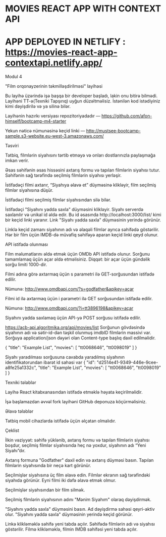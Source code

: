 # MOVIES REACT APP WITH CONTEXT API 

# APP DEPLOYED IN NETLIFY : https://movies-react-app-contextapi.netlify.app/

Modul 4

"Film orqonayzerinin təkmilləşdirilməsi" layihəsi

Bu layihə üzərində işə başqa bir developer başladı, lakin onu bitirə bilmədi.
Layihəni TT-ə(Texniki Tapşırıq) uyğun düzəltməlisiz. İstənilən kod istədiyiniz kimi dəyişdirilə və ya silinə bilər. 

Layihənin hazırkı versiyası repozitoriyadadır — https://github.com/afon-himself/bootcamp-m4-starter 

Yekun nəticə nümunəsinə keçid linki — http://mustsee-bootcamp-sample.s3-website.eu-west-3.amazonaws.com/

Təsviri

Tətbiq, filmlərin siyahısını tərtib etməyə və onları dostlarınızla paylaşmağa imkan verir.

Əsas səhifənin əsas hissəsini axtarış formu və tapılan filmlərin siyahısı tutur. Səhifənin sağ tərəfində seçilmiş filmlərin siyahısı yerləşir.

İstifadəçi filmi axtarır, “Siyahıya əlavə et” düyməsinə klikləyir, film seçilmiş filmlər siyahısına düşür.

İstifadəçi filmi seçilmiş filmlər siyahısından silə bilər.

İstifadəçi "Siyahını yadda saxla" düyməsini klikləyir. Siyahı serverdə saxlanılır və unikal id əldə edir. Bu id əsasında http://localhost:3000/list/<id> kimi bir keçid linki yaranır. Link "Siyahı yadda saxla" düyməsinin yerində görünür.

  Linklə keçid zamanı siyahının adı və əlaqəli filmlər ayrıca səhifədə göstərilir. Hər bir film üçün IMDB-də müvafiq səhifəyə aparan keçid linki qeyd olunur.
  
API istifadə olunması
  
Film məlumatlarını əldə etmək üçün OMDb API istifadə olunur. Sorğunu tamamlamaq üçün açar əldə etməlisiniz. Diqqət: bir açar üçün gündəlik sorğu limiti 1000-dir.
  
Filmi adına görə axtarmaq üçün s parametri ilə GET-sorğusundan istifadə edilir.
  
Nümunə: http://www.omdbapi.com/?s=godfather&apikey=açar 
  
Filmi id ilə axtarmaq üçün i parametri ilə GET sorğusundan istifadə edilir.
  
Nümunə: http://www.omdbapi.com/?i=tt3896198&apikey=açar
  
Siyahını yadda saxlamaq üçün API-yə POST sorğusu istifadə edilir.
  
https://acb-api.algoritmika.org/api/movies/list 
Sorğunun gövdəsində siyahının adı və sətir-id-dən təşkil olunmuş imdbID filmlərin massivi var. Sorğuya application/json dəyəri olan Content-type başlıq daxil edilməlidir.

  {
    "title": "Example List",
    "movies": [
        "tt0068646",
        "tt0098019"
    ]
}


  
Siyahı yaradılması sorğusuna cavabda yaradılmış siyahının identifikatorundan ibarət id sahəsi var
{
    "id": "d2514e41-9349-446e-9cee-a8fe25a1332c",
    "title": "Example List",
    "movies": [
        "tt0068646",
        "tt0098019"
    ]
}

Texniki tələblər
  
Layihə React kitabxanasından istifadə etməklə həyata keçirilməlidir. 
  
İşə başlamazdan əvvəl fork layihəni GitHub deponuza köçürməlisiniz.
  
Əlavə tələblər
  
Tətbiq mobil cihazlarda istifadə üçün əlçatan olmalıdır.

Çeklist
  
İlkin vəziyyət: səhifə yüklənib, axtarış formu və tapılan filmlərin siyahısı boşdur, seçilmiş filmlər siyahısında heç nə yoxdur, siyahının adı “Yeni Siyahı”dır.
  

Axtarış formuna "Godfather" daxil edin və axtarış düyməsi basın. Tapılan filmlərin siyahısında bir neçə kart görünür.

Seçilmişlər siyahısına üç film əlavə edin. Filmlər ekranın sağ tərəfindəki siyahıda görünür. Eyni filmi iki dəfə əlavə etmək olmur.

Seçilmişlər siyahısından bir film silmək.
   
Seçilmiş filmlərin siyahısının adını "Mənim Siyahım" olaraq dəyişdirmək.

"Siyahını yadda saxla" düyməsini basın. Ad dəyişdirmə sahəsi qeyri-aktiv olur. "Siyahını yadda saxla" düyməsinin yerində keçid görünür.

Linkə klikləməklə səhifə yeni tabda açılır. Səhifədə filmlərin adı və siyahısı göstərilir. Filmə klikləməklə, filmin IMDB səhifəsi yeni tabda açılır.




